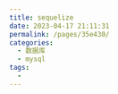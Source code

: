 ```yaml
---
title: sequelize
date: 2023-04-17 21:11:31
permalink: /pages/35e430/
categories:
  - 数据库
  - mysql
tags:
  - 
---
```

